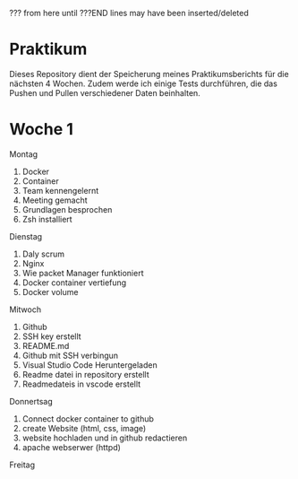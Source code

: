??? from here until ???END lines may have been inserted/deleted
# Praktikum 
Dieses Repository dient der Speicherung meines Praktikumsberichts für die nächsten 4 Wochen. Zudem werde ich einige Tests durchführen, die das Pushen und Pullen verschiedener Daten beinhalten.

# Woche 1
Montag
1. Docker 
2. Container 
3. Team kennengelernt 
4. Meeting gemacht
5. Grundlagen besprochen  
6. Zsh installiert

Dienstag 
1. Daly scrum 
2. Nginx 
3. Wie packet Manager funktioniert 
4. Docker container vertiefung
5. Docker volume

Mitwoch
1. Github 
2. SSH key erstellt 
3. README.md 
4. Github mit SSH verbingun
5. Visual Studio Code Heruntergeladen 
6. Readme datei in repository erstellt 
7. Readmedateis in vscode erstellt 


Donnertsag
1. Connect docker container to github 
2. create Website (html, css, image)
3. website hochladen und in github redactieren 
4. apache webserwer (httpd)


Freitag 


